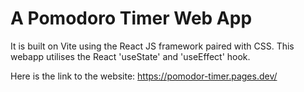 # A Pomodoro Timer Web App

It is built on Vite using the React JS framework paired with CSS. This webapp utilises the React 'useState' and 'useEffect' hook.

Here is the link to the website: https://pomodor-timer.pages.dev/
